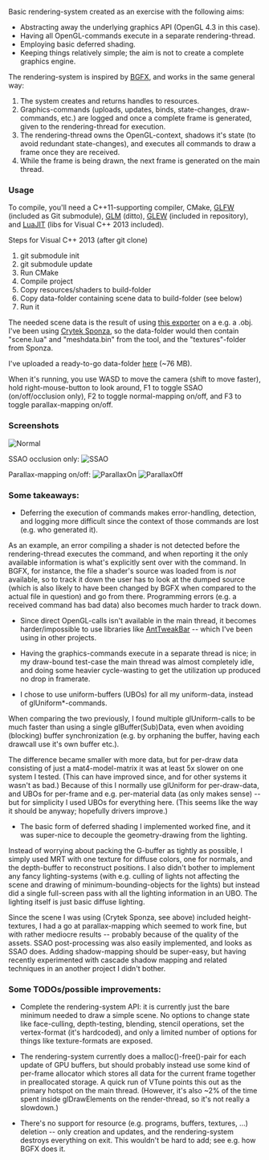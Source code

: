Basic rendering-system created as an exercise with the following aims:
- Abstracting away the underlying graphics API (OpenGL 4.3 in this case).
- Having all OpenGL-commands execute in a separate rendering-thread.
- Employing basic deferred shading.
- Keeping things relatively simple; the aim is not to create a complete graphics engine.

The rendering-system is inspired by [BGFX](https://github.com/bkaradzic/bgfx), and works in the same general way:

1. The system creates and returns handles to resources.
2. Graphics-commands (uploads, updates, binds, state-changes, draw-commands, etc.) are logged and once a complete frame is generated, given to the rendering-thread for execution.
3. The rendering-thread owns the OpenGL-context, shadows it's state (to avoid redundant state-changes), and executes all commands to draw a frame once they are received.
4. While the frame is being drawn, the next frame is generated on the main thread.

### Usage
To compile, you'll need a C++11-supporting compiler, CMake, [GLFW](http://www.glfw.org/) (included as Git submodule), [GLM](http://glm.g-truc.net/0.9.5/index.html) (ditto), [GLEW](http://glew.sourceforge.net/) (included in repository), and [LuaJIT](http://luajit.org/) (libs for Visual C++ 2013 included).

Steps for Visual C++ 2013 (after git clone)

1. git submodule init
2. git submodule update
3. Run CMake
4. Compile project
5. Copy resources/shaders to build-folder
6. Copy data-folder containing scene data to build-folder (see below)
7. Run it

The needed scene data is the result of using [this exporter](https://github.com/cforfang/scene-exporter) on a e.g. a .obj. I've been using [Crytek Sponza](http://graphics.cs.williams.edu/data/meshes.xml), so the data-folder would then contain "scene.lua" and "meshdata.bin" from the tool, and the "textures"-folder from Sponza.

I've uploaded a ready-to-go data-folder [here](https://mega.co.nz/#!PdEAhJTC!Yo_O5B74K-e6hWo-byaYgfVJ9ml1W3IM1HCdFzOYA0M) (~76 MB).

When it's running, you use WASD to move the camera (shift to move faster), hold right-mouse-button to look around, F1 to toggle SSAO (on/off/occlusion only), F2 to toggle normal-mapping on/off, and F3 to toggle parallax-mapping on/off.

### Screenshots
![Normal](https://raw.github.com/cforfang/RenderingSystemTest/master/screenshots/Main.png)

SSAO occlusion only:
![SSAO](https://raw.github.com/cforfang/RenderingSystemTest/master/screenshots/SSAO.png)

Parallax-mapping on/off:
![ParallaxOn](https://raw.github.com/cforfang/RenderingSystemTest/master/screenshots/ParallaxOn.png)
![ParallaxOff](https://raw.github.com/cforfang/RenderingSystemTest/master/screenshots/ParallaxOff.png)

### Some takeaways:
- Deferring the execution of commands makes error-handling, detection, and logging more difficult since the context of those commands are lost (e.g. who generated it).

 As an example, an error compiling a shader is not detected before the rendering-thread executes the command, and when reporting it the only available information is what's explicitly sent over with the command. In BGFX, for instance, the file a shader's source was loaded from is _not_ available, so to track it down the user has to look at the dumped source (which is also likely to have been changed by BGFX when compared to the actual file in question) and go from there. Programming errors (e.g. a received command has bad data) also becomes much harder to track down.

- Since direct OpenGL-calls isn't available in the main thread, it becomes harder/impossible to use libraries like [AntTweakBar](http://anttweakbar.sourceforge.net) -- which I've been using in other projects.

- Having the graphics-commands execute in a separate thread is nice; in my draw-bound test-case the main thread was almost completely idle, and doing some heavier cycle-wasting to get the utilization up produced no drop in framerate. 

- I chose to use uniform-buffers (UBOs) for all my uniform-data, instead of glUniform*-commands. 
  
 When comparing the two previously, I found multiple glUniform-calls to be much faster than using a single glBuffer(Sub)Data, even when avoiding (blocking) buffer synchronization (e.g. by orphaning the buffer, having each drawcall use it's own buffer etc.). 

  The difference became smaller with more data, but for per-draw data consisting of just a mat4-model-matrix it was at least 5x slower on one system I tested. (This can have improved since, and for other systems it wasn't as bad.) Because of this I normally use glUniform for per-draw-data, and UBOs for per-frame and e.g. per-material data (as only makes sense) -- but for simplicity I used UBOs for everything here. (This seems like the way it should be anyway; hopefully drivers improve.)

- The basic form of deferred shading I implemented worked fine, and it was super-nice to decouple the geometry-drawing from the lighting. 

 Instead of worrying about packing the G-buffer as tightly as possible, I simply used MRT with one texture for diffuse colors, one for normals, and the depth-buffer to reconstruct positions. I also didn't bother to implement any fancy lighting-systems (with e.g. culling of lights not affecting the scene and drawing of minimum-bounding-objects for the lights) but instead did a single full-screen pass with all the lighting information in an UBO. The lighting itself is just basic diffuse lighting. 
 
  Since the scene I was using (Crytek Sponza, see above) included height-textures, I had a go at parallax-mapping which seemed to work fine, but with rather mediocre results -- probably because of the quality of the assets. SSAO post-processing was also easily implemented, and looks as SSAO does. Adding shadow-mapping should be super-easy, but having recently experimented with cascade shadow mapping and related techniques in an another project I didn't bother.


### Some TODOs/possible improvements:
- Complete the rendering-system API: it is currently just the bare minimum needed to draw a simple scene. No options to change state like face-culling, depth-testing, blending, stencil operations, set the vertex-format (it's hardcoded), and only a limited number of options for things like texture-formats are exposed.

- The rendering-system currently does a malloc()-free()-pair for each update of GPU buffers, but should probably instead use some kind of per-frame allocator which stores all data for the current frame together in preallocated storage. A quick run of VTune points this out as the primary hotspot on the main thread. (However, it's also ~2% of the time spent inside glDrawElements on the render-thread, so it's not really a slowdown.)

- There's no support for resource (e.g. programs, buffers, textures, ...) deletion -- only creation and updates, and the rendering-system destroys everything on exit. This wouldn't be hard to add; see e.g. how BGFX does it.
